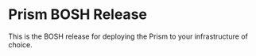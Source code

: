 # Prism BOSH Release
This is the BOSH release for deploying the Prism to your infrastructure of choice.
